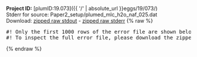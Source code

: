 **Project ID:** [plumID:19.073]({{ '/' | absolute_url }}eggs/19/073/)  
Stderr for source:  Paper2_setup/plumed_mlc_h2o_naf_025.dat   
Download: [zipped raw stdout](plumed_mlc_h2o_naf_025.dat.plumed_master.stdout.txt.zip) - [zipped raw stderr](plumed_mlc_h2o_naf_025.dat.plumed_master.stderr.txt.zip) 
{% raw %}
<pre>
#! Only the first 1000 rows of the error file are shown below
#! To inspect the full error file, please download the zipped raw stderr file above
</pre>
{% endraw %}
